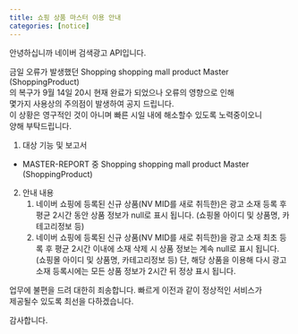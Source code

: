 ```yaml
---
title: 쇼핑 상품 마스터 이용 안내 
categories: [notice]
---
```


안녕하십니까 네이버 검색광고 API입니다.<br>

금일 오류가 발생했던 Shopping shopping mall product Master (ShoppingProduct)<br>
의 복구가 9월 14일 20시 현재 완료가 되었으나 오류의 영향으로 인해<br>
몇가지 사용상의 주의점이 발생하여 공지 드립니다.<br>
이 상황은 영구적인 것이 아니며 빠른 시일 내에 해소할수 있도록 노력중이오니<br>
양해 부탁드립니다.<br> 

1. 대상 기능 및 보고서<br>
 - MASTER-REPORT 중 Shopping shopping mall product Master (ShoppingProduct)<br>

2. 안내 내용<br>
   1) 네이버 쇼핑에 등록된 신규 상품(NV MID를 새로 취득한)은 광고 소재 등록 후 평균 2시간
      동안 상품 정보가 null로 표시 됩니다. (쇼핑몰 아이디 및 상품명, 카테고리정보 등)
   2) 네이버 쇼핑에 등록된 신규 상품(NV MID를 새로 취득한)을 광고 소재 최초 등록 
      후 평균 2시간 이내에 소재 삭제 시 상품 정보는 계속 null로 표시 됩니다. (쇼핑몰 아이디 및 상품명, 카테고리정보 등)
      단, 해당 상품을 이용해 다시 광고 소재 등록시에는 모든 상품 정보가 2시간 뒤 정상 
      표시 됩니다. 

업무에 불편을 드려 대한히 죄송합니다. 빠르게 이전과 같이 정상적인 서비스가 <br>
제공될수 있도록 최선을 다하겠습니다.<br>

감사합니다. <br>



